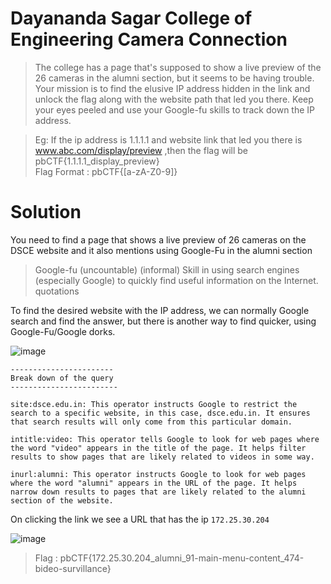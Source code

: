 # Dayananda Sagar College of Engineering Camera Connection

> The college has a page that's supposed to show a live preview of the 26 cameras in the alumni section, but it seems to be having trouble. Your mission is to find the elusive IP address hidden in the link and unlock the flag along with the website path that led you there. Keep your eyes peeled and use your Google-fu skills to track down the IP address.

> Eg: If the ip address is 1.1.1.1 and website link that led you there is www.abc.com/display/preview ,then the flag will be pbCTF{1.1.1.1_display_preview} <br/>
> Flag Format : pbCTF{[a-zA-Z0-9]}

# Solution

You need to find a page that shows a live preview of 26 cameras on the DSCE website and it also mentions using Google-Fu in the alumni section
> Google-fu (uncountable) (informal) Skill in using search engines (especially Google) to quickly find useful information on the Internet. quotations

To find the desired website with the IP address, we can normally Google search and find the answer, but there is another way to find quicker, using Google-Fu/Google dorks. 

![image](https://github.com/sumukhchitloor/pbCTF/assets/76547134/aa64aa07-3365-4b16-a526-ff0eb3c236c0)

```text
-----------------------
Break down of the query
------------------------

site:dsce.edu.in: This operator instructs Google to restrict the search to a specific website, in this case, dsce.edu.in. It ensures that search results will only come from this particular domain.

intitle:video: This operator tells Google to look for web pages where the word "video" appears in the title of the page. It helps filter results to show pages that are likely related to videos in some way.

inurl:alumni: This operator instructs Google to look for web pages where the word "alumni" appears in the URL of the page. It helps narrow down results to pages that are likely related to the alumni section of the website.
```
On clicking the link we see a URL that has the ip `172.25.30.204`

![image](https://github.com/sumukhchitloor/pbCTF/assets/76547134/bfcde16a-bbf0-42ed-8916-e94ba905984b)

> Flag : pbCTF{172.25.30.204_alumni_91-main-menu-content_474-bideo-survillance}



